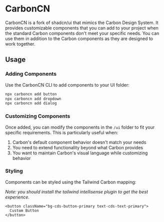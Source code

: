 # CarbonCN

CarbonCN is a fork of shadcn/ui that mimics the Carbon Design System. It provides customizable components that you can add to your project when the standard Carbon components don't meet your specific needs. You can use them in addition to the Carbon components as they are designed to work together.

## Usage

### Adding Components

Use the CarbonCN CLI to add components to your UI folder:

```bash
npx carboncn add button
npx carboncn add dropdown
npx carboncn add dialog
```

### Customizing Components

Once added, you can modify the components in the `/ui` folder to fit your specific requirements. This is particularly useful when:

1. Carbon's default component behavior doesn't match your needs
2. You need to extend functionality beyond what Carbon provides
3. You want to maintain Carbon's visual language while customizing behavior

### Styling

Components can be styled using the Tailwind Carbon mapping:

_Note: you should install the tailwind intellisense plugin to get the best experience._

```tsx
<button className="bg-cds-button-primary text-cds-text-primary">
  Custom Button
</button>
```
